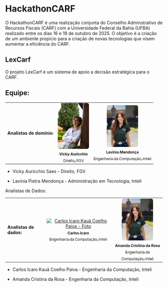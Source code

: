 

# HackathonCARF

O HackathonCARF é uma realização conjunta do Conselho Adminstrativo de Recursos Fiscais (CARF) com a Universidade Federal da Bahia (UFBA) realizado entre os dias 16 e 19 de outubro de 2025. O objetivo é a criação de um ambiente propício para a criação de novas tecnologias que visem aumentar a eficiência do CARF.

## LexCarf

O projeto LexCarf é um sistema de apoio a decisão estratégica para o CARF.

## Equipe:


 <div align="left">
  <table>
    <tr >
     <td><b>Analistas de domínio:</b></td>
  <td align="center"><a href="https://www.linkedin.com/in/vicky-auricchio-saes-0a496a243/"><img style="border-radius:5%;" src="assets/fotos/Vicky.jpg" width="100px;" alt="Vicky Auricchio Saes - Foto" /><br><sub><b>Vicky Auricchio</b><br>Direito, FGV</sub></a></td>
  <td align="center"><a href="https://www.linkedin.com/in/lavinia-mendonca/"><img style="border-radius: 5%;" src="assets/fotos/Amanda.jpg" width="100px;" alt="Lavínia Mendonça - Foto" /><br><sub><b>Lavínia Mendonça</b><br>Engenharia da Computação, Inteli</sub></a></td>

  </table>
</div>



- Vicky Auricchio Saes - Direito, FGV

- Lavínia Pietra Mendonça - Administração em Tecnologia, Inteli

Analistas de Dados:

<div align="left">
  <table>
    <tr>
      <td><b>Analistas de dados:</b></td>
      <td align="center"><a href="https://www.linkedin.com/in/carlosicaro"><img style="border-radius: 5%;" src="assets/fotos/Carlos.png" width="100px;" alt="Carlos Icaro Kauã Coelho Paiva - Foto" /><br><sub><b>Carlos Icaro</b><br>Engenharia da Computação, Inteli</sub></a></td>
      <td align="center"><a href="https://www.linkedin.com/in/amandadarosa/"><img style="border-radius: 5%;" src="assets/fotos/Amanda.jpg" width="100px;" alt="Amanda Cristina da Rosa - Foto" /><br><sub><b>Amanda Cristina da Rosa</b><br>Engenharia da Computação, Inteli</sub></a></td>
    </tr>
  </table>
</div>

- Carlos Icaro Kauã Coelho Paiva - Engenharia da Computação, Inteli

- Amanda Cristina da Rosa - Engenharia da Computação, Inteli